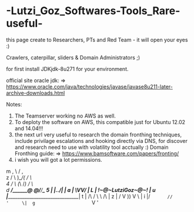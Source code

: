 # -Lutzi_Goz_Softwares-Tools_Rare-useful-
this page create to Researchers, PTs and Red Team - it will open your eyes :)

Crawlers, caterpillar, sliders & Domain Administrators ;)

for first install JDKjdk-8u271 for your environment.

official site oracle jdk: => https://www.oracle.com/java/technologies/javase/javase8u211-later-archive-downloads.html

Notes:
1. The Teamserver working no AWS as well.
2. To deploty the software on AWS, this compatible just for Ubuntu 12.02 and 14.04!!!
3. the next url very useful to research the domain fronthing techniques, include privilage escalations and hooking directly via DNS, for discover and research  need to use with  volatility tool acctually :)
Domain Fronthing guide: => https://www.bamsoftware.com/papers/fronting/
5. i wish you will got a lot permissions.

m                          ,     \    /      ,        
z                            / \    )\__/(     / \       
4                           /   \  (_\  /_)   /   \      
d                      ____/_____\__\@  @/___/_____\____ 
5                    |             |\../|              |
a                    |              \VV/               |
L                    |        !~@~LutziGoz~@~!         |
u                    |_________________________________|
t                      |    /\ /      \\       \ /\    | 
z                      |  /   V        ))       V   \  | 
i                      |/     `       //        '     \| 
g                      `              V                '
